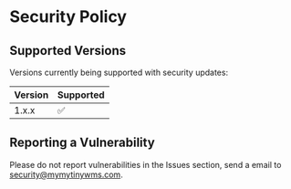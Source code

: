 # Security Policy

## Supported Versions

Versions currently being supported with security updates:

| Version | Supported          |
| ------- | ------------------ |
| 1.x.x   | :white_check_mark: |


## Reporting a Vulnerability

Please do not report vulnerabilities in the Issues section, send a email to security@mymytinywms.com.
